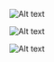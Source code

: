 ![Alt text](https://spotify-recently-played-readme.vercel.app/api?user=wfgb8exieauivdusod7nkggco&count={10})


![Alt text](https://spotify-recently-played-readme.vercel.app/api?user=wfgb8exieauivdusod7nkggco)


![Alt text](https://spotify-recently-played-readme.vercel.app/api?user=wfgb8exieauivdusod7nkggco&unique={true|1|on|yes})
